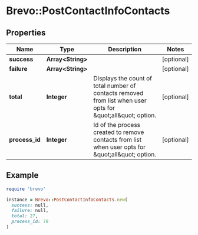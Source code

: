 # Brevo::PostContactInfoContacts

## Properties

| Name | Type | Description | Notes |
| ---- | ---- | ----------- | ----- |
| **success** | **Array&lt;String&gt;** |  | [optional] |
| **failure** | **Array&lt;String&gt;** |  | [optional] |
| **total** | **Integer** | Displays the count of total number of contacts removed from list when user opts for \&quot;all\&quot; option. | [optional] |
| **process_id** | **Integer** | Id of the process created to remove contacts from list when user opts for \&quot;all\&quot; option. | [optional] |

## Example

```ruby
require 'brevo'

instance = Brevo::PostContactInfoContacts.new(
  success: null,
  failure: null,
  total: 27,
  process_id: 78
)
```

